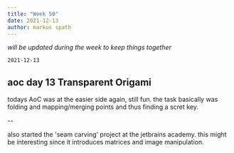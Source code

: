 ```yaml
---
title: "Week 50"
date: 2021-12-13
author: markus spath
---
```


_will be updated during the week to keep things together_

`2021-12-13`

## aoc day 13 Transparent Origami

todays AoC was at the easier side again, still fun. the task basically was folding and mapping/merging points and thus finding a scret key.

--

also started the 'seam carving' project at the jetbrains academy. this might be interesting since it introduces matrices and image manipulation.
